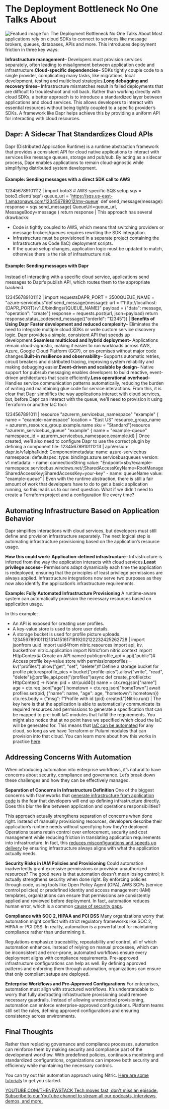 # The Deployment Bottleneck No One Talks About
![Featued image for: The Deployment Bottleneck No One Talks About](https://cdn.thenewstack.io/media/2025/03/a800b619-bottleneck-1024x577.png)
Most applications rely on cloud SDKs to connect to services like message brokers, queues, databases, APIs and more. This introduces deployment friction in three key ways:

**Infrastructure management**– Developers must provision services separately, often leading to misalignment between application code and infrastructure.**Cloud-specific dependencies**– SDKs tightly couple code to a single provider, complicating many tasks, like migrations, local development, testing and multicloud strategies.**Long debugging and recovery times**– Infrastructure mismatches result in failed deployments that are difficult to troubleshoot and roll back.
Rather than working directly with cloud SDKs, a better approach is to introduce a standardized layer between applications and cloud services. This allows developers to interact with essential resources without being tightly coupled to a specific provider’s SDKs. A framework like Dapr helps achieve this by providing a uniform API for interacting with cloud resources.

## Dapr: A Sidecar That Standardizes Cloud APIs
Dapr (Distributed Application Runtime) is a runtime abstraction framework that provides a consistent API for cloud native applications to interact with services like message queues, storage and pub/sub. By acting as a sidecar process, Dapr enables applications to remain cloud-agnostic while simplifying distributed system development.

#### Example: Sending messages with a direct SDK call to AWS
123456789101112 |
import boto3 # AWS-specific SQS setup sqs = boto3.client('sqs') queue_url = 'https://sqs.us-east-1.amazonaws.com/123456789012/my-queue' def send_message(message): response = sqs.send_message( QueueUrl=queue_url, MessageBody=message ) return response |
This approach has several drawbacks:
- Code is tightly coupled to AWS, which means that switching providers or message brokers/queues requires rewriting the SDK integration.
- Infrastructure must be provisioned in a separate project containing the Infrastructure as Code (IaC) deployment scripts.
- If the queue setup changes, application logic must be updated to match, otherwise there is the risk of infrastructure risk.
#### Example: Sending messages with Dapr
Instead of interacting with a specific cloud service, applications send messages to Dapr’s publish API, which routes them to the appropriate backend.

123456789101112 |
import requestsDAPR_PORT = 3500QUEUE_NAME = "azure-servicebus"def send_message(message): url = f"http://localhost:{DAPR_PORT}/v1.0/bindings/{QUEUE_NAME}" payload = {"data": message, "operation": "create"} response = requests.post(url, json=payload) return response.status_codesend_message({"orderId": "12345"}) |
**Benefits of Using Dapr**
**Faster development and reduced complexity**– Eliminates the need to integrate multiple cloud SDKs or write custom service discovery logic. Dapr provides a simple, consistent API that speeds up development.**Seamless multicloud and hybrid deployment**– Applications remain cloud-agnostic, making it easier to run workloads across AWS, Azure, Google Cloud Platform (GCP), or on-premises without major code changes.**Built-in resilience and observability**– Supports automatic retries, circuit breakers and distributed tracing, improving system reliability and making debugging easier.**Event-driven and scalable by design**– Native support for pub/sub messaging enables developers to build reactive, event-driven architectures that scale efficiently.**Less operational overhead**– Handles service communication patterns automatically, reducing the burden of writing and maintaining glue code for service interactions.
From this, it is clear that Dapr [simplifies the way applications interact with cloud services](https://thenewstack.io/how-simplifying-our-architecture-saved-us-thousands-monthly/), but, before Dapr can interact with the queue, we’ll need to provision it using Terraform or another IaC tool:

1234567891011 |
resource "azurerm_servicebus_namespace" "example" { name = "example-namespace" location = "East US" resource_group_name = azurerm_resource_group.example.name sku = "Standard"}resource "azurerm_servicebus_queue" "example" { name = "example-queue" namespace_id = azurerm_servicebus_namespace.example.id} |
Once created, we’ll also need to configure Dapr to use the correct plugin by defining a component file:
12345678910111213 |
apiVersion: dapr.io/v1alpha1kind: Componentmetadata: name: azure-servicebus namespace: defaultspec: type: bindings.azure.servicebusqueues version: v1 metadata: - name: connectionString value: "Endpoint=sb://example-namespace.servicebus.windows.net/;SharedAccessKeyName=RootManageSharedAccessKey;SharedAccessKey=your-key" - name: queueName value: "example-queue" |
Even with the runtime abstraction, there is still a fair amount of work that developers have to do to get a basic application running, so this leads us to our next question. What if we didn’t need to create a Terraform project and a configuration file every time?
## Automating Infrastructure Based on Application Behavior
Dapr simplifies interactions with cloud services, but developers must still define and provision infrastructure separately. The next logical step is automating infrastructure provisioning based on the application’s resource usage.

**How this could work:**
**Application-defined infrastructure**– Infrastructure is inferred from the way the application interacts with cloud services.**Least privilege access**– Permissions adapt dynamically each time the application is redeployed, ensuring that the principles of least privilege permissions are always applied.
Infrastructure integrations now serve two purposes as they now also identify the application’s infrastructure requirements.

**Example: Fully Automated Infrastructure Provisioning**
A runtime-aware system can automatically provision the necessary resources based on application usage.

In this example:

- An API is exposed for creating user profiles.
- A key-value store is used to store user details.
- A storage bucket is used for profile picture uploads.
12345678910111213141516171819202122232425262728 |
import jsonfrom uuid import uuid4from nitric.resources import api, kv, bucketfrom nitric.application import Nitricfrom nitric.context import HttpContext# Create an API named publicprofile_api = api("public")# Access profile key-value store with permissionsprofiles = kv("profiles").allow("get", "set", "delete")# Define a storage bucket for profile picturesprofile_pics = bucket("profile-pics").allow("write", "read", "delete")@profile_api.post("/profiles")async def create_profile(ctx: HttpContext) -> None: pid = str(uuid4()) name = ctx.req.json["name"] age = ctx.req.json["age"] hometown = ctx.req.json["homeTown"] await profiles.set(pid, {"name": name, "age": age, "hometown": hometown}) ctx.res.body = {"msg": f"Profile with id {pid} created."}Nitric.run() |
The key here is that the application is able to automatically communicate its required resources and permissions to generate a specification that can be mapped to pre-built IaC modules that fulfill the requirements.
You might also notice that at no point have we specified which cloud the IaC will be generated for. This means that [IaC can be automated](https://thenewstack.io/achieve-gitops-on-day-one-with-iac-automation/) for any cloud, so long as we have Terraform or Pulumi modules that can provision into that cloud. You can learn more about how this works in practice [here](https://nitric.io/blog/cloud-sdks).

## Addressing Concerns With Automation
When introducing automation into enterprise workflows, it’s natural to have concerns about security, compliance and governance. Let’s break down these challenges and how they can be effectively managed.

**Separation of Concerns in Infrastructure Definition**
One of the biggest concerns with frameworks that [generate infrastructure from application code](https://thenewstack.io/can-ai-generate-functional-terraform/) is the fear that developers will end up defining infrastructure directly. Does this blur the line between application and operations responsibilities?

This approach actually strengthens separation of concerns when done right. Instead of manually provisioning resources, developers describe their application’s runtime needs without specifying how they’re deployed. Operations teams retain control over enforcement, security and cost management while reducing friction in translating application requirements into infrastructure. In fact, this [reduces misconfigurations and speeds up delivery](https://nitric.io/blog/dropbio) by ensuring infrastructure always aligns with what the application actually needs.

**Security Risks in IAM Policies and Provisioning**
Could automation inadvertently grant excessive permissions or provision unauthorized resources? The good news is that automation doesn’t mean losing control; it actually strengthens security when done right. By enforcing policies through code, using tools like Open Policy Agent (OPA), AWS SCPs (service control policies) or predefined identity and access management (IAM) templates, organizations can ensure that permissions are consistently applied and reviewed before deployment. In fact, automation reduces human error, which is a common [cause of security gaps](https://thenewstack.io/how-iam-missteps-cause-data-breaches/).

**Compliance with SOC 2, HIPAA and PCI DSS**
Many organizations worry that automation might conflict with strict regulatory frameworks like SOC 2, HIPAA or PCI DSS. In reality, automation is a powerful tool for maintaining compliance rather than undermining it.

Regulations emphasize traceability, repeatability and control, all of which automation enhances. Instead of relying on manual processes, which can be inconsistent and error-prone, automated workflows ensure every deployment aligns with compliance requirements. Pre-approved infrastructure configurations can help as well. By defining approved patterns and enforcing them through automation, organizations can ensure that only compliant setups are deployed.

**Enterprise Workflows and Pre-Approved Configurations**
For enterprises, automation must align with structured workflows. It’s understandable to worry that fully abstracting infrastructure provisioning could remove necessary guardrails. Instead of allowing unrestricted provisioning, automation can enforce enterprise-approved configurations. Platform teams still set the rules, defining approved configurations and ensuring consistency across environments.

## Final Thoughts
Rather than replacing governance and compliance processes, automation can reinforce them by making security and compliance part of the development workflow. With predefined policies, continuous monitoring and standardized configurations, organizations can improve both security and efficiency while maintaining the necessary controls.

You can try out this automation approach using Nitric. [Here are some tutorials](https://nitric.io/docs/guides) to get you started.

[
YOUTUBE.COM/THENEWSTACK
Tech moves fast, don't miss an episode. Subscribe to our YouTube
channel to stream all our podcasts, interviews, demos, and more.
](https://youtube.com/thenewstack?sub_confirmation=1)